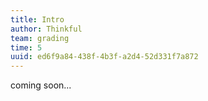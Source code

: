```yaml
---
title: Intro
author: Thinkful
team: grading
time: 5
uuid: ed6f9a84-438f-4b3f-a2d4-52d331f7a872
---
```


coming soon...
